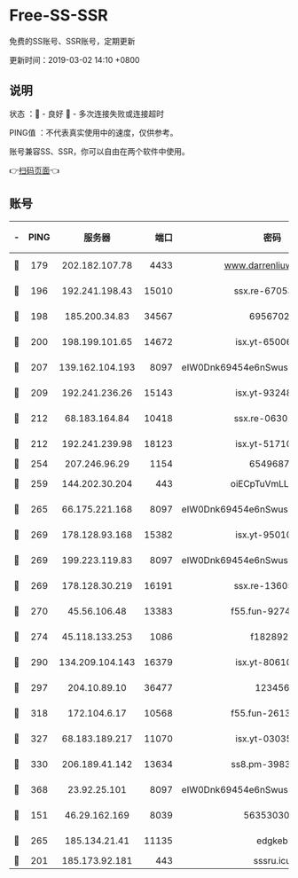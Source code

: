 # Free-SS-SSR

免费的SS账号、SSR账号，定期更新

更新时间：2019-03-02 14:10 +0800

## 说明

状态     ：🙂 - 良好 🙁 - 多次连接失败或连接超时

PING值   ：不代表真实使用中的速度，仅供参考。

账号兼容SS、SSR，你可以自由在两个软件中使用。

👉[扫码页面](https://liesauer.github.io/free-ss-ssr.github.io/)👈

## 账号

|-|PING|服务器|端口|密码|加密方式|区域|
|:----:|:----:|:-----:|-----:|:----:|:----:|:----:|
|🙂|179|202.182.107.78|4433|www.darrenliuwei.com|aes-256-cfb|JP|
|🙂|196|192.241.198.43|15010|ssx.re-67053093|aes-256-cfb|US|
|🙂|198|185.200.34.83|34567|69567020|aes-256-cfb|US|
|🙂|200|198.199.101.65|14672|isx.yt-65006109|aes-256-cfb|US|
|🙂|207|139.162.104.193|8097|eIW0Dnk69454e6nSwuspv9DmS201tQ0D|aes-256-cfb|JP|
|🙂|209|192.241.236.26|15143|isx.yt-93248002|aes-256-cfb|US|
|🙂|212|68.183.164.84|10418|ssx.re-06301743|aes-256-cfb|US|
|🙂|212|192.241.239.98|18123|isx.yt-51710833|aes-256-cfb|US|
|🙂|254|207.246.96.29|1154|65496879|chacha20|US|
|🙂|259|144.202.30.204|443|oiECpTuVmLLxk4Ts|aes-256-cfb|US|
|🙂|265|66.175.221.168|8097|eIW0Dnk69454e6nSwuspv9DmS201tQ0D|aes-256-cfb|US|
|🙂|269|178.128.93.168|15382|isx.yt-95010509|aes-256-cfb|SG|
|🙂|269|199.223.119.83|8097|eIW0Dnk69454e6nSwuspv9DmS201tQ0D|aes-256-cfb|US|
|🙂|269|178.128.30.219|16191|ssx.re-13605619|aes-256-cfb|SG|
|🙂|270|45.56.106.48|13383|f55.fun-92744438|aes-256-cfb|US|
|🙂|274|45.118.133.253|1086|f1828920|aes-256-cfb|SG|
|🙂|290|134.209.104.143|16379|isx.yt-80610954|aes-256-cfb|SG|
|🙂|297|204.10.89.10|36477|123456|aes-256-cfb|US|
|🙂|318|172.104.6.17|10568|f55.fun-26137081|aes-256-cfb|US|
|🙂|327|68.183.189.217|11070|isx.yt-03035936|aes-256-cfb|SG|
|🙂|330|206.189.41.142|13634|ss8.pm-39830820|aes-256-cfb|SG|
|🙂|368|23.92.25.101|8097|eIW0Dnk69454e6nSwuspv9DmS201tQ0D|aes-256-cfb|US|
|🙂|151|46.29.162.169|8039|5635303003|aes-256-cfb|RU|
|🙂|265|185.134.21.41|11135|edgkeb|aes-256-cfb|GB|
|🙁|201|185.173.92.181|443|sssru.icu|rc4-md5|RU|
